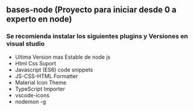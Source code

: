 ## bases-node (Proyecto para iniciar desde 0 a experto en node)

### Se recomienda instalar los siguientes plugins y Versiones en visual studio 
+ Ultima Version mas Estable de node js
+ Html Css Suport
+ Javascript (ES6) code snippets
+ JS-CSS-HTML Formatter
+ Material Icon Theme
+ TypeScript Importer
+ vscode-icons
+ nodemon -g